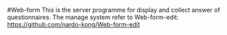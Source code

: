 #Web-form
This is the server programme for display and collect answer of questionnaires.
The manage system refer to Web-form-edit: https://github.com/nardo-kong/Web-form-edit

